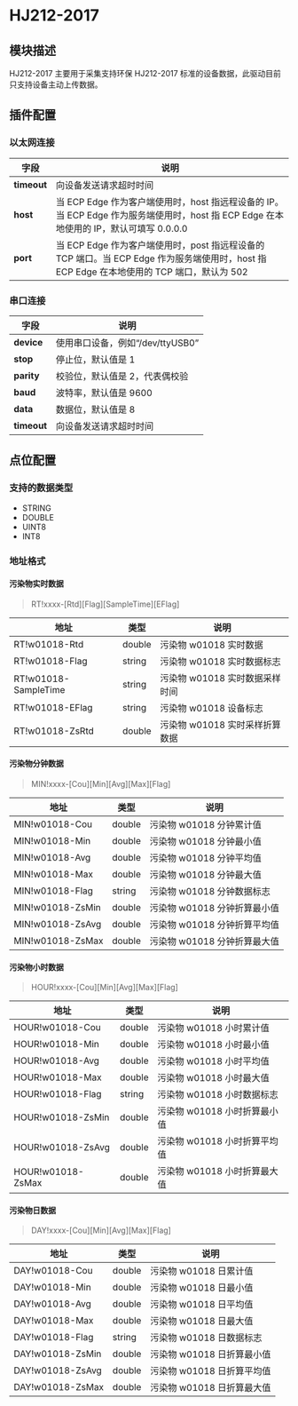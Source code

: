 # HJ212-2017

## 模块描述

HJ212-2017 主要用于采集支持环保 HJ212-2017 标准的设备数据，此驱动目前只支持设备主动上传数据。

## 插件配置

### 以太网连接

| 字段        | 说明                                                         |
| ----------- | ------------------------------------------------------------ |
| **timeout** | 向设备发送请求超时时间                                       |
| **host**    | 当 ECP Edge 作为客户端使用时，host 指远程设备的 IP。当 ECP Edge 作为服务端使用时，host 指 ECP Edge 在本地使用的 IP，默认可填写 0.0.0.0 |
| **port**    | 当 ECP Edge 作为客户端使用时，post 指远程设备的 TCP 端口。当 ECP Edge 作为服务端使用时，host 指 ECP Edge 在本地使用的 TCP 端口，默认为 502 |

### 串口连接

| 字段        | 说明                             |
| ----------- | -------------------------------- |
| **device**  | 使用串口设备，例如“/dev/ttyUSB0” |
| **stop**    | 停止位，默认值是 1               |
| **parity**  | 校验位，默认值是 2，代表偶校验   |
| **baud**    | 波特率，默认值是 9600            |
| **data**    | 数据位，默认值是 8               |
| **timeout** | 向设备发送请求超时时间           |

## 点位配置
### 支持的数据类型

* STRING
* DOUBLE
* UINT8
* INT8

### 地址格式

#### 污染物实时数据

> <span>RT!xxxx-[Rtd\][Flag\][SampleTime\][EFlag]</span>

| 地址                 | 类型   | 说明                         |
| -------------------- | ------ | ---------------------------- |
| RT!w01018-Rtd        | double | 污染物 w01018 实时数据        |
| RT!w01018-Flag       | string | 污染物 w01018 实时数据标志     |
| RT!w01018-SampleTime | string | 污染物 w01018 实时数据采样时间 |
| RT!w01018-EFlag      | string | 污染物 w01018 设备标志         |
| RT!w01018-ZsRtd      | double | 污染物 w01018 实时采样折算数据 |

#### 污染物分钟数据

> <span>MIN!xxxx-[Cou\][Min\][Avg\][Max\][Flag]</span>

| 地址             | 类型   | 说明                       |
| ---------------- | ------ | -------------------------- |
| MIN!w01018-Cou   | double | 污染物 w01018 分钟累计值     |
| MIN!w01018-Min   | double | 污染物 w01018 分钟最小值     |
| MIN!w01018-Avg   | double | 污染物 w01018 分钟平均值     |
| MIN!w01018-Max   | double | 污染物 w01018 分钟最大值     |
| MIN!w01018-Flag  | string | 污染物 w01018 分钟数据标志   |
| MIN!w01018-ZsMin | double | 污染物 w01018 分钟折算最小值 |
| MIN!w01018-ZsAvg | double | 污染物 w01018 分钟折算平均值 |
| MIN!w01018-ZsMax | double | 污染物 w01018 分钟折算最大值 |

#### 污染物小时数据

> <span>HOUR!xxxx-[Cou\][Min\][Avg\][Max\][Flag]</span>

| 地址              | 类型   | 说明                       |
| ----------------- | ------ | -------------------------- |
| HOUR!w01018-Cou   | double | 污染物 w01018 小时累计值     |
| HOUR!w01018-Min   | double | 污染物 w01018 小时最小值     |
| HOUR!w01018-Avg   | double | 污染物 w01018 小时平均值     |
| HOUR!w01018-Max   | double | 污染物 w01018 小时最大值     |
| HOUR!w01018-Flag  | string | 污染物 w01018 小时数据标志   |
| HOUR!w01018-ZsMin | double | 污染物 w01018 小时折算最小值 |
| HOUR!w01018-ZsAvg | double | 污染物 w01018 小时折算平均值 |
| HOUR!w01018-ZsMax | double | 污染物 w01018 小时折算最大值 |

#### 污染物日数据

> <span>DAY!xxxx-[Cou\][Min\][Avg\][Max\][Flag]</span>

| 地址             | 类型   | 说明                     |
| ---------------- | ------ | ------------------------ |
| DAY!w01018-Cou   | double | 污染物 w01018 日累计值     |
| DAY!w01018-Min   | double | 污染物 w01018 日最小值     |
| DAY!w01018-Avg   | double | 污染物 w01018 日平均值     |
| DAY!w01018-Max   | double | 污染物 w01018 日最大值     |
| DAY!w01018-Flag  | string | 污染物 w01018 日数据标志   |
| DAY!w01018-ZsMin | double | 污染物 w01018 日折算最小值 |
| DAY!w01018-ZsAvg | double | 污染物 w01018 日折算平均值 |
| DAY!w01018-ZsMax | double | 污染物 w01018 日折算最大值 |